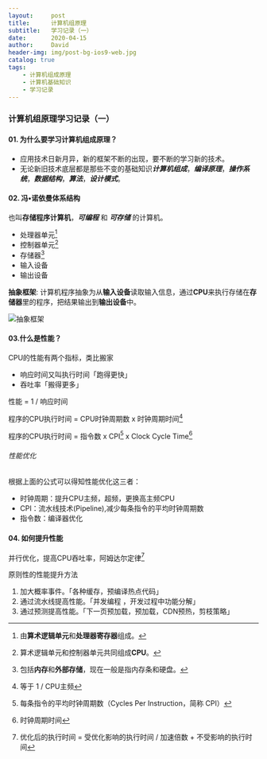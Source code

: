 ```yaml
---
layout:     post
title:      计算机组原理
subtitle:   学习记录（一）
date:       2020-04-15
author:     David
header-img: img/post-bg-ios9-web.jpg
catalog: true
tags:
    - 计算机组成原理
    - 计算机基础知识
    - 学习记录
---
```

### 计算机组原理学习记录（一）

#### 01. 为什么要学习计算机组成原理？ ####

* 应用技术日新月异，新的框架不断的出现，要不断的学习新的技术。
* 无论新旧技术底层都是那些不变的基础知识***计算机组成***，***编译原理***，***操作系统***，***数据结构***，***算法***，***设计模式***。

#### 02. 冯•诺依曼体系结构

也叫**存储程序计算机**，***可编程***  和 ***可存储*** 的计算机。

* 处理器单元[^注1]
* 控制器单元[^注2]
* 存储器[^注3]
* 输入设备
* 输出设备

**抽象框架**: 计算机程序抽象为从**输入设备**读取输入信息，通过**CPU**来执行存储在**存储器**里的程序，把结果输出到**输出设备**中。

![抽象框架](http://cdn.davidyw.cn/blog/20200415/OacSYyvTpdq4.png)

#### 03.什么是性能？

CPU的性能有两个指标，类比搬家

* 响应时间又叫执行时间「跑得更快」
* 吞吐率「搬得更多」

性能 = 1 / 响应时间

程序的CPU执行时间 = CPU时钟周期数 x 时钟周期时间[^注4]

程序的CPU执行时间 = 指令数 x CPI[^注5] x Clock Cycle Time[^注6]

###### 性能优化 

根据上面的公式可以得知性能优化这三者：

* 时钟周期：提升CPU主频，超频，更换高主频CPU
* CPI：流水线技术(Pipeline),减少每条指令的平均时钟周期数
* 指令数：编译器优化



#### 04. 如何提升性能

并行优化，提高CPU吞吐率，阿姆达尔定律[^注7]

原则性的性能提升方法

1. 加大概率事件。「各种缓存，预编译热点代码」
2. 通过流水线提高性能。「并发编程 ，开发过程中功能分解」
3. 通过预测提高性能。「下一页预加载，预加载，CDN预热，剪枝策略」



[^注1]: 由**算术逻辑单元**和**处理器寄存器**组成。
[^注2]: 算术逻辑单元和控制器单元共同组成**CPU**。
[^注3]: 包括**内存**和**外部存储**，现在一般是指内存条和硬盘。

[^注4]:  等于 1 / CPU主频
[^注5]: 每条指令的平均时钟周期数（Cycles Per Instruction，简称 CPI）
[^注6]: 时钟周期时间

[^注7]: 优化后的执行时间 = 受优化影响的执行时间 / 加速倍数 + 不受影响的执行时间